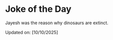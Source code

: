 # Joke of the Day

<!-- #joke -->
Jayesh was the reason why dinosaurs are extinct.

Updated on: [10/10/2025]
<!-- #jokeEnd -->